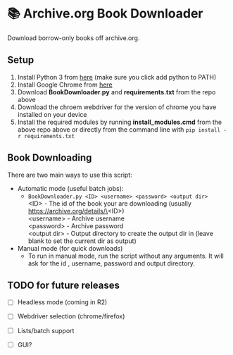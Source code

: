 # :books: Archive.org Book Downloader
Download borrow-only books off archive.org.

## Setup
1. Install Python 3 from [here](https://www.python.org/downloads/) (make sure you click add python to PATH)
2. Install Google Chrome from [here](https://www.google.com/chrome/)
3. Download **BookDownloader.py** and **requirements.txt** from the repo above
4. Download the chroem webdriver for the version of chrome you have installed on your device
5. Install the required modules by running **install_modules.cmd** from the above repo above or directly from the command line with `pip install -r requirements.txt`

## Book Downloading
There are two main ways to use this script:
* Automatic mode (useful batch jobs):
  * `BookDownloader.py <ID> <username> <password> <output dir>`   
   \<ID\> \- The id of the book your are downloading (usually https://archive.org/details/\<ID\>)   
   \<username\> \- Archive username  
   \<password\> \- Archive password  
   \<output dir\> \- Output directory to create the output dir in (leave blank to set the current dir as output)  
* Manual mode (for quick downloads)
  * To run in manual mode, run the script without any arguments. It will ask for the id , username, password and output directory.

## TODO for future releases
- [ ] Headless mode (coming in R2)
- [ ] Webdriver selection (chrome/firefox)
- [ ] Lists/batch support
- [ ] GUI?

